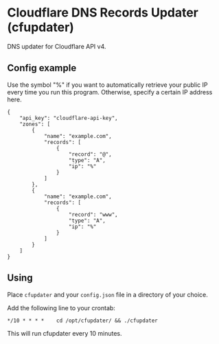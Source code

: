 # Cloudflare DNS Records Updater (cfupdater)

DNS updater for Cloudflare API v4.

## Config example

Use the symbol "%" if you want to automatically retrieve your public IP every time you run this program. Otherwise, specify a certain IP address here.

```
{
    "api_key": "cloudflare-api-key",
    "zones": [
        {
            "name": "example.com",
            "records": [
                {
                    "record": "@",
                    "type": "A",
                    "ip": "%"
                }
            ]
        },
        {
            "name": "example.com",
            "records": [
                {
                    "record": "www",
                    "type": "A",
                    "ip": "%"
                }
            ]
        }
    ]
}
```

## Using

Place `cfupdater` and your `config.json` file in a directory of your choice.

Add the following line to your crontab:

```
*/10 * * * *    cd /opt/cfupdater/ && ./cfupdater
```

This will run cfupdater every 10 minutes.